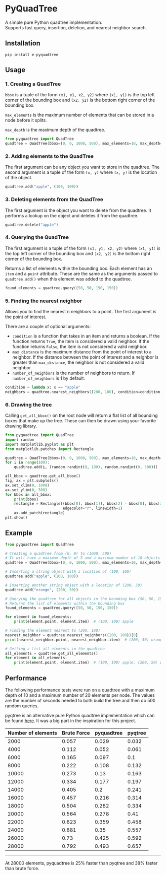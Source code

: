 # PyQuadTree  
A simple pure Python quadtree implementation.  
Supports fast query, insertion, deletion, and nearest neighbor search.


## Installation

`pip install e-pyquadtree`


## Usage

### 1. Creating a QuadTree

`bbox` is a tuple of the form `(x1, y1, x2, y2)` where `(x1, y1)` is the top left corner of the bounding box and
`(x2, y2)` is the bottom right corner of the bounding box.  

`max_elements` is the maximum number of elements that can be stored in a node before it splits.  

`max_depth` is the maximum depth of the quadtree.
```python
from pyquadtree import QuadTree
quadtree = QuadTree(bbox=(0, 0, 1000, 500), max_elements=10, max_depth=5)
```

### 2. Adding elements to the QuadTree

The first argument can be any object you want to store in the quadtree.
The second argument is a tuple of the form `(x, y)` where `(x, y)` is the location of the object.
```python
quadtree.add("apple", (100, 100))
```

### 3. Deleting elements from the QuadTree

The first argument is the object you want to delete from the quadtree.
It performs a lookup on the object and deletes it from the quadtree.
```python
quadtree.delete("apple")
```

### 4. Querying the QuadTree

The first argument is a tuple of the form `(x1, y1, x2, y2)` where `(x1, y1)` is the top left corner of the bounding box and
`(x2, y2)` is the bottom right corner of the bounding box.

Returns a list of elements within the bounding box.
Each element has an `item` and a `point` attribute.
These are the same as the arguments passed to `quadtree.add()`
when this element was added to the quadtree.
```python
found_elements = quadtree.query((50, 50, 150, 150))
```

### 5. Finding the nearest neighbor
Allows you to find the nearest n neighbors to a point.
The first argument is the point of interest.

There are a couple of optional arguments:
- `condition` is a function that takes in an item and returns a boolean.
  If the function returns `True`, the item is considered a valid neighbor.
  If the function returns `False`, the item is not considered a valid neighbor.
- `max_distance` is the maximum distance from the point of interest to a neighbor.
  If the distance between the point of interest and a neighbor is greater than `max_distance`,
  the neighbor is not considered a valid neighbor.
- `number_of_neighbors` is the number of neighbors to return.
  If `number_of_neighbors` is 1 by default.


```python
condition = lambda x: x == "apple"
neighbors = quadtree.nearest_neighbors((200, 100), condition=condition, max_distance=100, number_of_neighbors=3)
```

### 6. Drawing the tree
Calling  `get_all_bbox()` on the root node will return a flat list of all bounding boxes that make up the tree.
These can then be drawn using your favorite drawing library.
```python
from pyquadtree import QuadTree
import random
import matplotlib.pyplot as plt
from matplotlib.patches import Rectangle

quadtree = QuadTree(bbox=(0, 0, 1000, 500), max_elements=10, max_depth=5)
for i in range(100):
    quadtree.add(i, (random.randint(0, 100), random.randint(0, 500)))

all_bbox = quadtree.get_all_bbox()
fig, ax = plt.subplots()
ax.set_xlim(0, 1000)
ax.set_ylim(0, 500)
for bbox in all_bbox:
    print(bbox)
    rectangle = Rectangle((bbox[0], bbox[1]), bbox[2] - bbox[0], bbox[3] - bbox[1], fill=False,
                          edgecolor="r", linewidth=1)
    ax.add_patch(rectangle)
plt.show()
```

## Example
```python
from pyquadtree import QuadTree

# Creating a quadtree from (0, 0) to (1000, 500)
# It will have a maximum depth of 5 and a maximum number of 10 objects per node
quadtree = QuadTree(bbox=(0, 0, 1000, 500), max_elements=10, max_depth=5)

# Inserting a string object with a location of (100, 100)
quadtree.add("apple", (100, 100))

# Inserting another string object with a location of (200, 50)
quadtree.add("orange", (200, 50))

# Querying the quadtree for all objects in the bounding box (50, 50, 150, 150)
# Returns the list of elements within the bounding box
found_elements = quadtree.query((50, 50, 150, 150))

for element in found_elements:
    print(element.point, element.item)  # (100, 100) apple

# Finding the element nearest to (200, 100)
nearest_neighbor = quadtree.nearest_neighbors((200, 100))[0]
print(nearest_neighbor.point, nearest_neighbor.item)  # (200, 50) orange

# Getting a list all elements in the quadtree
all_elements = quadtree.get_all_elements()
for element in all_elements:
    print(element.point, element.item)  # (100, 100) apple, (200, 50) orange
```

## Performance
The following performance tests were run on a quadtree with a maximum depth of 10 and
a maximum number of 20 elements per node.
The values are the number of seconds needed to both build the tree and then do 500 random queries.

pyqtree is an alternative pure Python quadtree implementation which can be found
[here](https://pypi.org/project/Pyqtree/). It was a big part in the inspiration
for this project. 


| Number of elements | Brute Force | pyquadtree | pyqtree |
|--------------------|-------------|------------|---------|
| 2000               | 0.057       | 0.029      | 0.032   |
| 4000               | 0.112       | 0.052      | 0.061   |
| 6000               | 0.165       | 0.097      | 0.1     |
| 8000               | 0.222       | 0.108      | 0.132   |
| 10000              | 0.273       | 0.13       | 0.163   |
| 12000              | 0.334       | 0.177      | 0.197   |
| 14000              | 0.405       | 0.2        | 0.241   |
| 16000              | 0.457       | 0.216      | 0.314   |
| 18000              | 0.504       | 0.282      | 0.334   |
| 20000              | 0.564       | 0.278      | 0.41    |
| 22000              | 0.623       | 0.359      | 0.458   |
| 24000              | 0.681       | 0.35       | 0.557   |
| 26000              | 0.73        | 0.425      | 0.592   |
| 28000              | 0.792       | 0.493      | 0.657   |
----------------------------------------------------------------

At 28000 elements, pyquadtree is 25% faster than pyqtree and 38% faster than brute force.
